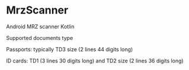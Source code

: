 # MrzScanner
Android MRZ scanner Kotlin

Supported documents type 

Passports: typically TD3 size (2 lines 44 digits long)

ID cards: TD1 (3 lines 30 digits long) and TD2 size (2 lines 36 digits long)
